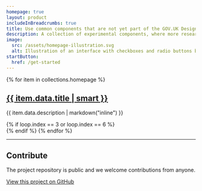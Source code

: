 ```yaml
---
homepage: true
layout: product
includeInBreadcrumbs: true
title: Use common components that are not yet part of the GOV.UK Design System
description: A collection of experimental components, where more research is needed to validate them.
image:
  src: /assets/homepage-illustration.svg
  alt: Illustration of an interface with checkboxes and radio buttons being generated from code, floating above a laptop.
startButton:
  href: /get-started
---
```


<div class="govuk-grid-row">
{% for item in collections.homepage %}
  <section class="govuk-grid-column-one-third-from-desktop govuk-!-margin-bottom-8">
    <h2 class="govuk-heading-m govuk-!-margin-bottom-2">
      <a class="govuk-link--no-visited-state" href="{{ item.url | url }}">{{ item.data.title | smart }}</a>
    </h2>
    <p class="govuk-body">{{ item.data.description | markdown("inline") }}</p>
  </section>
{% if loop.index == 3 or loop.index == 6 %}
</div>
<div class="govuk-grid-row">
{% endif %}
{% endfor %}
  <section class="govuk-grid-column-full">
    <hr class="govuk-section-break govuk-section-break--visible govuk-section-break--xl govuk-!-margin-top-0">
    <h2 class="govuk-heading-m">Contribute</h2>
    <p class="govuk-body">The project repository is public and we welcome contributions from anyone.</p>
    <p class="govuk-body"><a class="govuk-link govuk-link--no-visited-state" href="{{ pkg.repository.url | replace(".git", "") }}">View this project on GitHub</a></p>
  </section>
</div>
